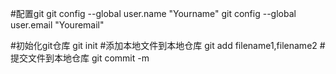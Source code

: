 #配置git
 git config --global user.name "Yourname"
 git config --global user.email "Youremail"

#初始化git仓库
 git init
#添加本地文件到本地仓库 
 git add filename1,filename2
#提交文件到本地仓库
 git commit -m <message>